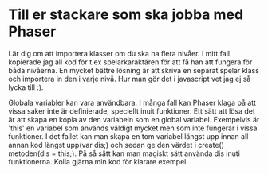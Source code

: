 # Till er stackare som ska jobba med Phaser

Lär dig om att importera klasser om du ska ha flera nivåer.
I mitt fall kopierade jag all kod för t.ex spelarkaraktären för att få han att fungera för båda nivåerna. En mycket bättre lösning är att skriva en separat spelar klass och importera in den i varje nivå. Hur man gör det i javascript vet jag ej så lycka till :).

Globala variabler kan vara användbara. I många fall kan Phaser klaga på att vissa saker inte är definierade, speciellt inuit funktioner. Ett sätt att lösa det är att skapa en kopia av den variabeln som en global variabel.
Exempelvis är 'this' en variabel som används väldigt mycket men som inte fungerar i vissa funktioner. I det fallet kan man skapa en tom variabel längst upp innan all annan kod längst upp(var dis;) och sedan ge den värdet i create() metoden(dis = this;). På så sätt kan man magiskt sätt använda dis inuti funktionerna. Kolla gjärna min kod för klarare exempel.
